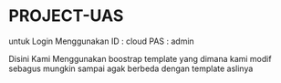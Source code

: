 # PROJECT-UAS

untuk Login Menggunakan 
ID : cloud
PAS : admin

Disini Kami Menggunakan boostrap template yang dimana kami modif sebagus mungkin sampai agak berbeda dengan template aslinya
